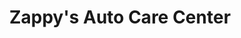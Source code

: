 ---
title: "Zappy's Auto Care Center"
url: /mentor-on-the-lake/zappys-auto-care-center/
shop: car repair
---